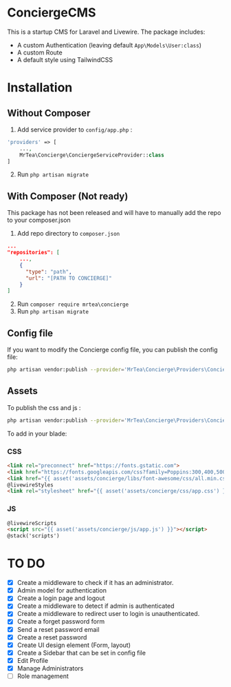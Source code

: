 # ConciergeCMS

This is a startup CMS for Laravel and Livewire. The package includes:

- A custom Authentication (leaving default ```App\Models\User:class```)
- A custom Route
- A default style using TailwindCSS

# Installation

## Without Composer
1. Add service provider to `config/app.php` : 

```php
'providers' => [
	...,
	MrTea\Concierge\ConciergeServiceProvider::class
]
```
2. Run `php artisan migrate`

## With Composer (Not ready)

This package has not been released and will have to manually add the repo to your composer.json

1. Add repo directory to `composer.json`
   
```json
...
"repositories": [
   	...,
	{
   	  "type": "path",
   	  "url": "[PATH TO CONCIERGE]"
   	}
]
```

2. Run `composer require mrtea\concierge`
3. Run `php artisan migrate`

## Config file

If you want to modify the Concierge config file, you can publish the config file:

```bash
php artisan vendor:publish --provider='MrTea\Concierge\Providers\ConciergeServiceProvider' --tag='config'
```

## Assets

To publish the css and js :

```bash
php artisan vendor:publish --provider='MrTea\Concierge\Providers\ConciergeServiceProvider' --tag='assets'
```

To add in your blade:

### CSS

```html
<link rel="preconnect" href="https://fonts.gstatic.com">
<link href="https://fonts.googleapis.com/css?family=Poppins:300,400,500,600,700" rel="stylesheet">
<link href="{{ asset('assets/concierge/libs/font-awesome/css/all.min.css') }}" rel="stylesheet">
@livewireStyles
<link rel="stylesheet" href="{{ asset('assets/concierge/css/app.css') }}">
```

### JS

```html
@livewireScripts
<script src="{{ asset('assets/concierge/js/app.js') }}"></script>
@stack('scripts')
```

# TO DO

- [x] Create a middleware to check if it has an administrator.
- [x] Admin model for authentication
- [x] Create a login page and logout
- [x] Create a middleware to detect if admin is authenticated
- [x] Create a middleware to redirect user to login is unauthenticated.
- [x] Create a forget password form
- [x] Send a reset password email
- [x] Create a reset password
- [x] Create UI design element (Form, layout)
- [x] Create a Sidebar that can be set in config file
- [x] Edit Profile
- [x] Manage Administrators
- [ ] Role management